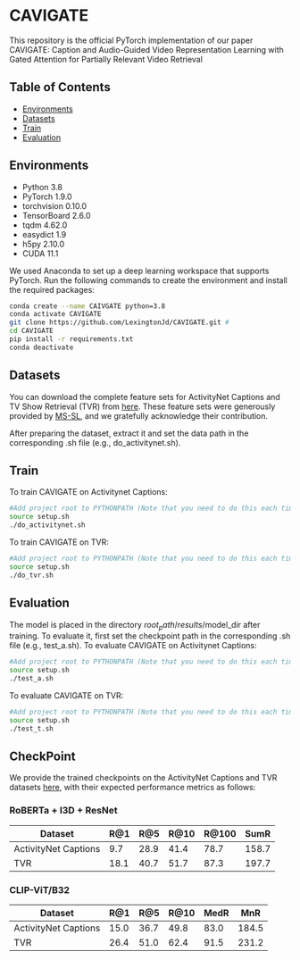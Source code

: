 # CAVIGATE
This repository is the official PyTorch implementation of our paper CAVIGATE: Caption and Audio-Guided Video Representation Learning with Gated Attention for Partially Relevant Video Retrieval

## Table of Contents
- [Environments](#environments)
- [Datasets](#Datasets)
- [Train](#Train)
- [Evaluation](#Evaluation)
## Environments
- Python 3.8  
- PyTorch 1.9.0  
- torchvision 0.10.0  
- TensorBoard 2.6.0  
- tqdm 4.62.0  
- easydict 1.9  
- h5py 2.10.0  
- CUDA 11.1

We used Anaconda to set up a deep learning workspace that supports PyTorch. Run the following commands to create the environment and install the required packages:
```bash
conda create --name CAIVGATE python=3.8
conda activate CAVIGATE
git clone https://github.com/LexingtonJd/CAVIGATE.git # 
cd CAVIGATE
pip install -r requirements.txt
conda deactivate
 ```

## Datasets
You can download the complete feature sets for ActivityNet Captions and TV Show Retrieval (TVR) from [here](https://drive.google.com/drive/folders/11dRUeXmsWU25VMVmeuHc9nffzmZhPJEj). These feature sets were generously provided by [MS-SL](https://github.com/HuiGuanLab/ms-sl), and we gratefully acknowledge their contribution.

After preparing the dataset, extract it and set the data path in the corresponding .sh file (e.g., do_activitynet.sh).

## Train
To train CAVIGATE on Activitynet Captions:
```bash
#Add project root to PYTHONPATH (Note that you need to do this each time you start a new session.)
source setup.sh
./do_activitynet.sh
 ```

To train CAVIGATE on TVR:
```bash
#Add project root to PYTHONPATH (Note that you need to do this each time you start a new session.)
source setup.sh
./do_tvr.sh
 ```
## Evaluation
The model is placed in the directory $root_path/results/$model_dir after training. To evaluate it, first set the checkpoint path in the corresponding .sh file (e.g., test_a.sh).
To evaluate CAVIGATE on Activitynet Captions:
```bash
#Add project root to PYTHONPATH (Note that you need to do this each time you start a new session.)
source setup.sh
./test_a.sh
 ```

To evaluate CAVIGATE on TVR:
```bash
#Add project root to PYTHONPATH (Note that you need to do this each time you start a new session.)
source setup.sh
./test_t.sh
 ```
## CheckPoint
We provide the trained checkpoints on the ActivityNet Captions and TVR datasets [here](https://drive.google.com/drive/folders/1F_XLEwJMO7oorxRoSakQGRhxyGnh_u-o?usp=drive_link), with their expected performance metrics as follows:
### RoBERTa + I3D + ResNet
| Dataset              | R@1  | R@5  | R@10 | R@100 | SumR |
|----------------------|------|------|------|------|------|
| ActivityNet Captions | 9.7 | 28.9 | 41.4 | 78.7 | 158.7 |
| TVR                  | 18.1 | 40.7 | 51.7 | 87.3 | 197.7 |

### CLIP-ViT/B32
| Dataset              | R@1  | R@5  | R@10  | MedR | MnR   |
|----------------------|------|------|-------|------|-------|
| ActivityNet Captions | 15.0 | 36.7 | 49.8  | 83.0 | 184.5 |
| TVR                  | 26.4 | 51.0 | 62.4  | 91.5 | 231.2 |

